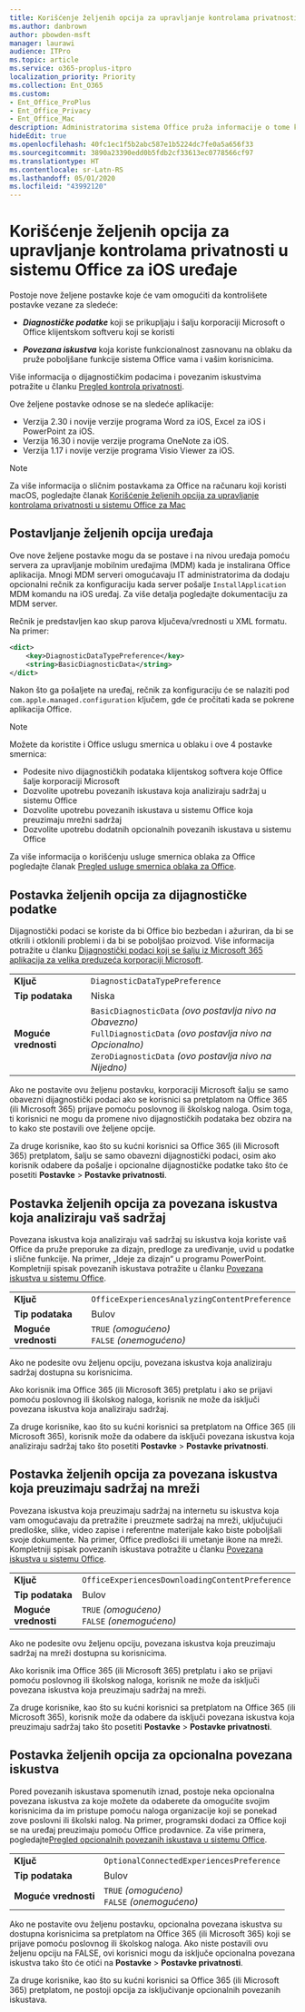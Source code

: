 ```yaml
---
title: Korišćenje željenih opcija za upravljanje kontrolama privatnosti u sistemu Office za iOS uređaje
ms.author: danbrown
author: pbowden-msft
manager: laurawi
audience: ITPro
ms.topic: article
ms.service: o365-proplus-itpro
localization_priority: Priority
ms.collection: Ent_O365
ms.custom:
- Ent_Office_ProPlus
- Ent_Office_Privacy
- Ent_Office_Mac
description: Administratorima sistema Office pruža informacije o tome kako da upravljaju postavkama privatnosti na iOS uređajima.
hideEdit: true
ms.openlocfilehash: 40fc1ec1f5b2abc587e1b5224dc7fe0a5a656f33
ms.sourcegitcommit: 3890a23390edd0b5fdb2cf33613ec0778566cf97
ms.translationtype: HT
ms.contentlocale: sr-Latn-RS
ms.lasthandoff: 05/01/2020
ms.locfileid: "43992120"
---
```

# <a name="use-preferences-to-manage-privacy-controls-for-office-on-ios-devices"></a>Korišćenje željenih opcija za upravljanje kontrolama privatnosti u sistemu Office za iOS uređaje

Postoje nove željene postavke koje će vam omogućiti da kontrolišete postavke vezane za sledeće:

- ***Diagnostičke podatke*** koji se prikupljaju i šalju korporaciji Microsoft o Office klijentskom softveru koji se koristi

- ***Povezana iskustva*** koja koriste funkcionalnost zasnovanu na oblaku da pruže poboljšane funkcije sistema Office vama i vašim korisnicima.

Više informacija o dijagnostičkim podacima i povezanim iskustvima potražite u članku [Pregled kontrola privatnosti](overview-privacy-controls.md).

Ove željene postavke odnose se na sledeće aplikacije:
- Verzija 2.30 i novije verzije programa Word za iOS, Excel za iOS i PowerPoint za iOS.
- Verzija 16.30 i novije verzije programa OneNote za iOS.
- Verzija 1.17 i novije verzije programa Visio Viewer za iOS.

> [!NOTE]
> Za više informacija o sličnim postavkama za Office na računaru koji koristi macOS, pogledajte članak [Korišćenje željenih opcija za upravljanje kontrolama privatnosti u sistemu Office za Mac](mac-privacy-preferences.md)


## <a name="setting-device-preferences"></a>Postavljanje željenih opcija uređaja
Ove nove željene postavke mogu da se postave i na nivou uređaja pomoću servera za upravljanje mobilnim uređajima (MDM) kada je instalirana Office aplikacija. Mnogi MDM serveri omogućavaju IT administratorima da dodaju opcionalni rečnik za konfiguraciju kada server pošalje `InstallApplication` MDM komandu na iOS uređaj. Za više detalja pogledajte dokumentaciju za MDM server.

Rečnik je predstavljen kao skup parova ključeva/vrednosti u XML formatu. Na primer:

```xml
<dict>
    <key>DiagnosticDataTypePreference</key>
    <string>BasicDiagnosticData</string>
</dict>
```

Nakon što ga pošaljete na uređaj, rečnik za konfiguraciju će se nalaziti pod `com.apple.managed.configuration` ključem, gde će pročitati kada se pokrene aplikacija Office.

> [!NOTE]
> Možete da koristite i Office uslugu smernica u oblaku i ove 4 postavke smernica:
> - Podesite nivo dijagnostičkih podataka klijentskog softvera koje Office šalje korporaciji Microsoft
> - Dozvolite upotrebu povezanih iskustava koja analiziraju sadržaj u sistemu Office
> - Dozvolite upotrebu povezanih iskustava u sistemu Office koja preuzimaju mrežni sadržaj
> - Dozvolite upotrebu dodatnih opcionalnih povezanih iskustava u sistemu Office
>
> Za više informacija o korišćenju usluge smernica oblaka za Office pogledajte članak [Pregled usluge smernica oblaka za Office](../overview-office-cloud-policy-service.md).

## <a name="preference-setting-for-diagnostic-data"></a>Postavka željenih opcija za dijagnostičke podatke

Dijagnostički podaci se koriste da bi Office bio bezbedan i ažuriran, da bi se otkrili i otklonili problemi i da bi se poboljšao proizvod. Više informacija potražite u članku [Dijagnostički podaci koji se šalju iz Microsoft 365 aplikacija za velika preduzeća korporaciji Microsoft](overview-privacy-controls.md#diagnostic-data-sent-from-microsoft-365-apps-for-enterprise-to-microsoft).

|||
|:-----|:-----|
|**Ključ**  | `DiagnosticDataTypePreference`  |
|**Tip podataka**  | Niska |
|**Moguće vrednosti**  | `BasicDiagnosticData` *(ovo postavlja nivo na Obavezno)* <br/> `FullDiagnosticData` *(ovo postavlja nivo na Opcionalno)* <br/> `ZeroDiagnosticData` *(ovo postavlja nivo na Nijedno)* |

Ako ne postavite ovu željenu postavku, korporaciji Microsoft šalju se samo obavezni dijagnostički podaci ako se korisnici sa pretplatom na Office 365 (ili Microsoft 365) prijave pomoću poslovnog ili školskog naloga. Osim toga, ti korisnici ne mogu da promene nivo dijagnostičkih podataka bez obzira na to kako ste postavili ove željene opcije.

Za druge korisnike, kao što su kućni korisnici sa Office 365 (ili Microsoft 365) pretplatom, šalju se samo obavezni dijagnostički podaci, osim ako korisnik odabere da pošalje i opcionalne dijagnostičke podatke tako što će posetiti **Postavke** > **Postavke privatnosti**.


## <a name="preference-setting-for-connected-experiences-that-analyze-your-content"></a>Postavka željenih opcija za povezana iskustva koja analiziraju vaš sadržaj

Povezana iskustva koja analiziraju vaš sadržaj su iskustva koja koriste vaš Office da pruže preporuke za dizajn, predloge za uređivanje, uvid u podatke i slične funkcije. Na primer, „Ideje za dizajn“ u programu PowerPoint. Kompletniji spisak povezanih iskustava potražite u članku [Povezana iskustva u sistemu Office](connected-experiences.md).

|||
|:-----|:-----|
|**Ključ**  | `OfficeExperiencesAnalyzingContentPreference`  |
|**Tip podataka**  | Bulov |
|**Moguće vrednosti**  | `TRUE` *(omogućeno)* <br/> `FALSE` *(onemogućeno)*|


Ako ne podesite ovu željenu opciju, povezana iskustva koja analiziraju sadržaj dostupna su korisnicima.

Ako korisnik ima Office 365 (ili Microsoft 365) pretplatu i ako se prijavi pomoću poslovnog ili školskog naloga, korisnik ne može da isključi povezana iskustva koja analiziraju sadržaj.

Za druge korisnike, kao što su kućni korisnici sa pretplatom na Office 365 (ili Microsoft 365), korisnik može da odabere da isključi povezana iskustva koja analiziraju sadržaj tako što posetiti **Postavke** > **Postavke privatnosti**.

## <a name="preference-setting-for-connected-experiences-that-download-online-content"></a>Postavka željenih opcija za povezana iskustva koja preuzimaju sadržaj na mreži

Povezana iskustva koja preuzimaju sadržaj na internetu su iskustva koja vam omogućavaju da pretražite i preuzmete sadržaj na mreži, uključujući predloške, slike, video zapise i referentne materijale kako biste poboljšali svoje dokumente. Na primer, Office predlošci ili umetanje ikone na mreži. Kompletniji spisak povezanih iskustava potražite u članku [Povezana iskustva u sistemu Office](connected-experiences.md).

|||
|:-----|:-----|
|**Ključ**  | `OfficeExperiencesDownloadingContentPreference`  |
|**Tip podataka**  | Bulov |
|**Moguće vrednosti**  | `TRUE` *(omogućeno)* <br/> `FALSE` *(onemogućeno)*|


Ako ne podesite ovu željenu opciju, povezana iskustva koja preuzimaju sadržaj na mreži dostupna su korisnicima.

Ako korisnik ima Office 365 (ili Microsoft 365) pretplatu i ako se prijavi pomoću poslovnog ili školskog naloga, korisnik ne može da isključi povezana iskustva koja preuzimaju sadržaj na mreži.

Za druge korisnike, kao što su kućni korisnici sa pretplatom na Office 365 (ili Microsoft 365), korisnik može da odabere da isključi povezana iskustva koja preuzimaju sadržaj tako što posetiti **Postavke** > **Postavke privatnosti**.

## <a name="preference-setting-for-optional-connected-experiences"></a>Postavka željenih opcija za opcionalna povezana iskustva

Pored povezanih iskustava spomenutih iznad, postoje neka opcionalna povezana iskustva za koje možete da odaberete da omogućite svojim korisnicima da im pristupe pomoću naloga organizacije koji se ponekad zove poslovni ili školski nalog. Na primer, programski dodaci za Office koji se na uređaj preuzimaju pomoću Office prodavnice. Za više primera, pogledajte[Pregled opcionalnih povezanih iskustava u sistemu Office](optional-connected-experiences.md).

|||
|:-----|:-----|
|**Ključ**  | `OptionalConnectedExperiencesPreference`  |
|**Tip podataka**  | Bulov |
|**Moguće vrednosti**  | `TRUE` *(omogućeno)* <br/> `FALSE` *(onemogućeno)*|


Ako ne postavite ovu željenu postavku, opcionalna povezana iskustva su dostupna korisnicima sa pretplatom na Office 365 (ili Microsoft 365) koji se prijave pomoću poslovnog ili školskog naloga. Ako niste postavili ovu željenu opciju na FALSE, ovi korisnici mogu da isključe opcionalna povezana iskustva tako što će otići na **Postavke** > **Postavke privatnosti**.

Za druge korisnike, kao što su kućni korisnici sa Office 365 (ili Microsoft 365) pretplatom, ne postoji opcija za isključivanje opcionalnih povezanih iskustava.